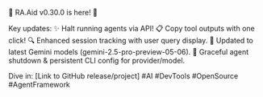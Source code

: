 🚀 RA.Aid v0.30.0 is here! 🚀

Key updates:
✨ Halt running agents via API!
📋 Copy tool outputs with one click!
🔍 Enhanced session tracking with user query display.
🤖 Updated to latest Gemini models (gemini-2.5-pro-preview-05-06).
🔧 Graceful agent shutdown & persistent CLI config for provider/model.

Dive in: [Link to GitHub release/project]
#AI #DevTools #OpenSource #AgentFramework